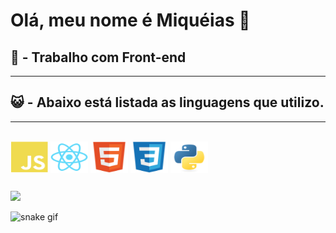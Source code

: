 <h1> Olá, meu nome é Miquéias 👋</h1>

<h2> 💼 - Trabalho com Front-end </h2>

<hr>

<h2> 😺 - Abaixo está listada as linguagens que utilizo.</h2>

<hr>

<div style="display: inline_block"><br>
  <img align="center" alt="Rafa-Js" height="50" width="60" src="https://raw.githubusercontent.com/devicons/devicon/master/icons/javascript/javascript-plain.svg">
  <img align="center" alt="Rafa-Ts" height="50" width="60" src="https://raw.githubusercontent.com/devicons/devicon/master/icons/react/react-original.svg">
  <img align="center" alt="Rafa-HTML" height="50" width="60" src="https://raw.githubusercontent.com/devicons/devicon/master/icons/html5/html5-original.svg">
  <img align="center" alt="Rafa-CSS" height="50" width="60" src="https://raw.githubusercontent.com/devicons/devicon/master/icons/css3/css3-original.svg">
  <img align="center" alt="Rafa-Python" height="50" width="60" src="https://raw.githubusercontent.com/devicons/devicon/master/icons/python/python-original.svg">
 
  
  ##
 
<div> 
  
  <a href="https://www.linkedin.com/in/miqu%C3%A9ias-sousa-b79518239/" target="_blank" rel='next'><img src="https://img.shields.io/badge/-LinkedIn-%230077B5?style=for-the-badge&logo=linkedin&logoColor=white" target="_blank" rel='next'></a> 
  
</div>
  
  ![snake gif](https://github.com/miqueiasramos/miqueiasramos/blob/output/github-contribution-grid-snake.svg)
